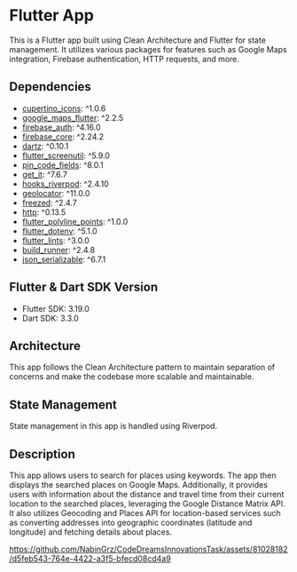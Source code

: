 # Flutter App

This is a Flutter app built using Clean Architecture and Flutter for state management. It utilizes various packages for features such as Google Maps integration, Firebase authentication, HTTP requests, and more.

## Dependencies

- [cupertino_icons](https://pub.dev/packages/cupertino_icons): ^1.0.6
- [google_maps_flutter](https://pub.dev/packages/google_maps_flutter): ^2.2.5
- [firebase_auth](https://pub.dev/packages/firebase_auth): ^4.16.0
- [firebase_core](https://pub.dev/packages/firebase_core): ^2.24.2
- [dartz](https://pub.dev/packages/dartz): ^0.10.1
- [flutter_screenutil](https://pub.dev/packages/flutter_screenutil): ^5.9.0
- [pin_code_fields](https://pub.dev/packages/pin_code_fields): ^8.0.1
- [get_it](https://pub.dev/packages/get_it): ^7.6.7
- [hooks_riverpod](https://pub.dev/packages/hooks_riverpod): ^2.4.10
- [geolocator](https://pub.dev/packages/geolocator): ^11.0.0
- [freezed](https://pub.dev/packages/freezed): ^2.4.7
- [http](https://pub.dev/packages/http): ^0.13.5
- [flutter_polyline_points](https://pub.dev/packages/flutter_polyline_points): ^1.0.0
- [flutter_dotenv](https://pub.dev/packages/flutter_dotenv): ^5.1.0
- [flutter_lints](https://pub.dev/packages/flutter_lints): ^3.0.0
- [build_runner](https://pub.dev/packages/build_runner): ^2.4.8
- [json_serializable](https://pub.dev/packages/json_serializable): ^6.7.1

## Flutter & Dart SDK Version

- Flutter SDK: 3.19.0
- Dart SDK: 3.3.0

## Architecture

This app follows the Clean Architecture pattern to maintain separation of concerns and make the codebase more scalable and maintainable.

## State Management

State management in this app is handled using Riverpod. 

## Description

This app allows users to search for places using keywords. The app then displays the searched places on Google Maps. Additionally, it provides users with information about the distance and travel time from their current location to the searched places, leveraging the Google Distance Matrix API. It also utilizes Geocoding and Places API for location-based services such as converting addresses into geographic coordinates (latitude and longitude) and fetching details about places.



https://github.com/NabinGrz/CodeDreamsInnovationsTask/assets/81028182/d5feb543-764e-4422-a3f5-bfecd08cd4a9



